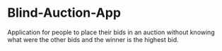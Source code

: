# Blind-Auction-App
Application for people to place their bids in an auction without knowing what were the other bids and the winner is the highest bid.
